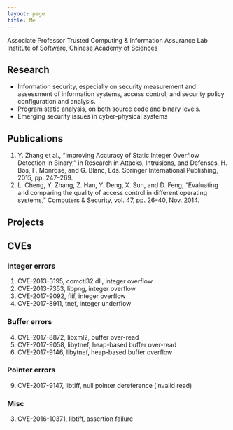 ```yaml
---
layout: page
title: Me
---
```


Associate Professor
Trusted Computing & Information Assurance Lab
Institute of Software, Chinese Academy of Sciences

## Research
- Information security, especially on security measurement and assessment of information systems, access control, and security policy configuration and analysis.
- Program static analysis, on both source code and binary levels.
- Emerging security issues in cyber-physical systems


## Publications

1. Y. Zhang et al., “Improving Accuracy of Static Integer Overflow Detection in Binary,” in Research in Attacks, Intrusions, and Defenses, H. Bos, F. Monrose, and G. Blanc, Eds. Springer International Publishing, 2015, pp. 247–269.
2. L. Cheng, Y. Zhang, Z. Han, Y. Deng, X. Sun, and D. Feng, “Evaluating and comparing the quality of access control in different operating systems,” Computers & Security, vol. 47, pp. 26–40, Nov. 2014.

## Projects

## CVEs

### Integer errors
1. CVE-2013-3195, comctl32.dll, integer overflow
2. CVE-2013-7353, libpng, integer overflow
2. CVE-2017-9092, flif, integer overflow
2. CVE-2017-8911, tnef, integer underflow

### Buffer errors
4. CVE-2017-8872, libxml2, buffer over-read
6. CVE-2017-9058, libytnef, heap-based buffer over-read
8. CVE-2017-9146, libytnef, heap-based buffer overflow

### Pointer errors
9. CVE-2017-9147, libtiff, null pointer dereference (invalid read)

### Misc
3. CVE-2016-10371, libtiff, assertion failure



